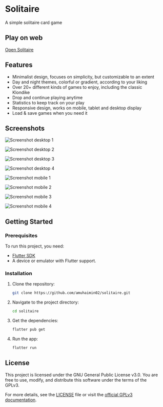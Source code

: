 # Solitaire

A simple solitaire card game

## Play on web

<a href="https://amuhaimin02.github.io/solitaire/">Open Solitaire</a>

## Features

- Minimalist design, focuses on simplicity, but customizable to an extent
- Day and night themes, colorful or gradient, according to your liking
- Over 20+ different kinds of games to enjoy, including the classic Klondike
- Drop and continue playing anytime
- Statistics to keep track on your play
- Responsive design, works on mobile, tablet and desktop display
- Load & save games when you need it

## Screenshots

![Screenshot desktop 1](/github/screenshots/screen-desktop-1.png)

![Screenshot desktop 2](/github/screenshots/screen-desktop-2.png)

![Screenshot desktop 3](/github/screenshots/screen-desktop-3.png)

![Screenshot desktop 4](/github/screenshots/screen-desktop-4.png)

![Screenshot mobile 1](/github/screenshots/screen-mobile-1.png)

![Screenshot mobile 2](/github/screenshots/screen-mobile-2.png)

![Screenshot mobile 3](/github/screenshots/screen-mobile-3.png)

![Screenshot mobile 4](/github/screenshots/screen-mobile-4.png)


## Getting Started

### Prerequisites
To run this project, you need:
- [Flutter SDK](https://flutter.dev/docs/get-started/install)
- A device or emulator with Flutter support.

### Installation
1. Clone the repository:
   ```bash
   git clone https://github.com/amuhaimin02/solitaire.git
   ```
2. Navigate to the project directory:
   ```bash
   cd solitaire
   ```
3. Get the dependencies:
   ```bash
   flutter pub get
   ```
4. Run the app:
   ```bash
   flutter run
   ```

## License
This project is licensed under the GNU General Public License v3.0. You are free to use, modify, and distribute this software under the terms of the GPLv3.

For more details, see the [LICENSE](LICENSE) file or visit the [official GPLv3 documentation](https://www.gnu.org/licenses/gpl-3.0.en.html).
